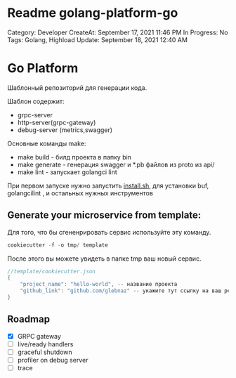 # Readme golang-platform-go

Category: Developer
CreateAt: September 17, 2021 11:46 PM
In Progress: No
Tags: Golang, Highload
Update: September 18, 2021 12:40 AM

# Go Platform

Шаблонный репозиторий для генерации кода.

Шаблон содержит:

- grpc-server
- http-server(grpc-gateway)
- debug-server (metrics,swagger)

Основные команды make:

- make build - билд проекта в папку bin
- make generate - генерация swagger и *.pb файлов из proto из api/
- make lint - запускает golangci lint

При первом запуске нужно запустить [install.sh](http://install.sh), для установки buf, golangcilint , и остальных нужных инструментов

## Generate your microservice from template:

Для того, что бы сгененрировать сервис используйте эту команду.

```go
cookiecutter -f -o tmp/ template
```

После этого вы можете увидеть в папке tmp ваш новый сервис.

```go
//template/cookiecutter.json
{
	"project_name": "hello-world", -- название проекта
	"github_link": "github.com/glebnaz" -- укажите тут ссылку на ваш репозиторий
}
```

## Roadmap

- [x]  GRPC gateway
- [ ]  live/ready handlers
- [ ]  graceful shutdown
- [ ]  profiler on debug server
- [ ]  trace